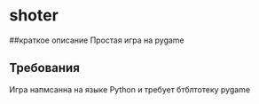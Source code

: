 # shoter
##краткое описание
Простая игра на pygame

## Требования
Игра напмсанна на языке Python и требует бтблтотеку pygame
